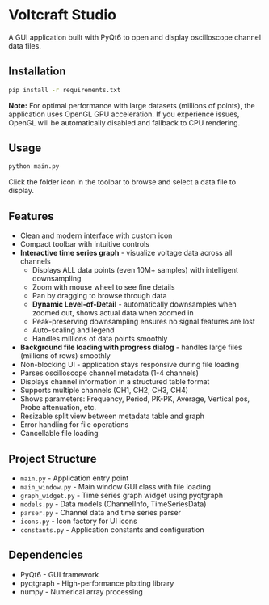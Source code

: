 # Voltcraft Studio

A GUI application built with PyQt6 to open and display oscilloscope channel data files.

## Installation

```bash
pip install -r requirements.txt
```

**Note:** For optimal performance with large datasets (millions of points), the application uses OpenGL GPU acceleration. If you experience issues, OpenGL will be automatically disabled and fallback to CPU rendering.

## Usage

```bash
python main.py
```

Click the folder icon in the toolbar to browse and select a data file to display.

## Features

- Clean and modern interface with custom icon
- Compact toolbar with intuitive controls
- **Interactive time series graph** - visualize voltage data across all channels
  - Displays ALL data points (even 10M+ samples) with intelligent downsampling
  - Zoom with mouse wheel to see fine details
  - Pan by dragging to browse through data
  - **Dynamic Level-of-Detail** - automatically downsamples when zoomed out, shows actual data when zoomed in
  - Peak-preserving downsampling ensures no signal features are lost
  - Auto-scaling and legend
  - Handles millions of data points smoothly
- **Background file loading with progress dialog** - handles large files (millions of rows) smoothly
- Non-blocking UI - application stays responsive during file loading
- Parses oscilloscope channel metadata (1-4 channels)
- Displays channel information in a structured table format
- Supports multiple channels (CH1, CH2, CH3, CH4)
- Shows parameters: Frequency, Period, PK-PK, Average, Vertical pos, Probe attenuation, etc.
- Resizable split view between metadata table and graph
- Error handling for file operations
- Cancellable file loading

## Project Structure

- `main.py` - Application entry point
- `main_window.py` - Main window GUI class with file loading
- `graph_widget.py` - Time series graph widget using pyqtgraph
- `models.py` - Data models (ChannelInfo, TimeSeriesData)
- `parser.py` - Channel data and time series parser
- `icons.py` - Icon factory for UI icons
- `constants.py` - Application constants and configuration

## Dependencies

- PyQt6 - GUI framework
- pyqtgraph - High-performance plotting library
- numpy - Numerical array processing

